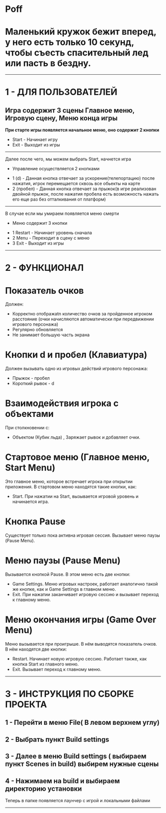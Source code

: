 # Poff
# Маленький кружок бежит вперед, у него есть только 10 секунд, чтобы съесть спасительный лед или пасть в бездну. 
***

# 1 - ДЛЯ ПОЛЬЗОВАТЕЛЕЙ 
Игра содержит 3 сцены Главное меню, Игровую сцену, Меню конца игры 
  ---
 **При старте игры появляется начальное меню, оно содержит 2 кнопки**
  * Start - Начинает игру 
  * Exit - Выходит из игры 
   ---
 Далее после чего, мы можем выбрать Start, начнется игра
  * Управление осуществляется 2 кнопками 
   - 1 (d) - Данная кнопка отвечает за ускорение(телепортацию) после нажатия, игрок перемещается сквозь все обьекты на карте
   - 2 (пробел) - Данная кнопка отвечает за прыжок(в игре реализован двойной прыжок, после нажатия пробела есть возможность нажать его еще раз без отталкивания от платформ)
   ---
 В случае если мы умираем появляется меню смерти 
  * Меню содержит 3 кнопки 
   - 1 Restart - Начинает уровень сначала 
   - 2 Menu - Переходит в сцену с меню
   - 3 Exit - Выходит из игры 
***

# 2 - ФУНКЦИОНАЛ

# Показатель очков  
Должен:
  * Корректно отображаtn количество очков за пройденное игроком расстояние (очки начисляются автоматически при передвижении игрового персонажа)
  * Регулярно обновляется
  * Не занимает большую часть экрана

# Кнопки d и пробел (Клавиатура)  
Должен вызывать одно из игровых действий игрового персонажа:
 - Прыжок - пробел
 - Короткий рывок - d

# Взаимодействия игрока с объектами
При столкновении с:
 - Объектом (Кубик льда) , Заряжает рывок и добавляет очки.

# Стартовое меню (Главное меню, Start Menu)
Это главное меню, которое встречает игрока при открытии приложения. В стартовом меню находятся такие кнопки, как:
 - Start. При нажатии на Start, вызывается игровой уровень и начинается игра.

# Кнопка Pause 
Существует только пока активна игровая сессия. Вызывает меню паузы (Pause Menu).

# Меню паузы (Pause Menu)
Вызывается кнопкой Pause. В этом меню есть две кнопки:
 - Game Settings. Меню игровых настроек, работает аналогично такой же кнопке, как и Game Settings в главном меню.
 - Exit. При нажатии заканчивает игровую сессию и вызывает переход к главному меню.

# Меню окончания игры (Game Over Menu)
Меню вызывается при проигрыше. В нём выводятся показатель очков. 
В нём находятся две кнопки:
 - Restart. Начинает новую игровую сессию. Работает также, как кнопка Start из главного меню.
 - Exit. Вызывает переход к главному меню.
***
 

# 3 - ИНСТРУКЦИЯ ПО СБОРКЕ ПРОЕКТА 
 1 - Перейти в меню File( В левом верхнем углу) 
 ---
 2 - Выбрать пункт Build settings 
 ---
 3 - Далее в меню Build settings ( выбираем пункт Scenes in build) выбирем нужные сцены 
 ---
 4 - Нажимаем на build и выбираем директорию установки 
 ---
 Теперь в папке появляется лаунчер с игрой и локальными файлами 
 ***
